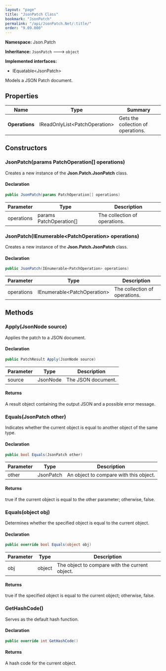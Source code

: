 ```yaml
---
layout: "page"
title: "JsonPatch Class"
bookmark: "JsonPatch"
permalink: "/api/JsonPatch.Net/:title/"
order: "9.09.000"
---
```

**Namespace:** Json.Patch

**Inheritance:**
`JsonPatch`
 🡒 
`object`

**Implemented interfaces:**

- IEquatable\<JsonPatch\>

Models a JSON Patch document.

## Properties

| Name | Type | Summary |
|---|---|---|
| **Operations** | IReadOnlyList\<PatchOperation\> | Gets the collection of operations. |

## Constructors

### JsonPatch(params PatchOperation[] operations)

Creates a new instance of the **Json.Patch.JsonPatch** class.

#### Declaration

```c#
public JsonPatch(params PatchOperation[] operations)
```

| Parameter | Type | Description |
|---|---|---|
| operations | params PatchOperation[] | The collection of operations. |


### JsonPatch(IEnumerable\<PatchOperation\> operations)

Creates a new instance of the **Json.Patch.JsonPatch** class.

#### Declaration

```c#
public JsonPatch(IEnumerable<PatchOperation> operations)
```

| Parameter | Type | Description |
|---|---|---|
| operations | IEnumerable\<PatchOperation\> | The collection of operations. |


## Methods

### Apply(JsonNode source)

Applies the patch to a JSON document.

#### Declaration

```c#
public PatchResult Apply(JsonNode source)
```

| Parameter | Type | Description |
|---|---|---|
| source | JsonNode | The JSON document. |


#### Returns

A result object containing the output JSON and a possible error message.

### Equals(JsonPatch other)

Indicates whether the current object is equal to another object of the same type.

#### Declaration

```c#
public bool Equals(JsonPatch other)
```

| Parameter | Type | Description |
|---|---|---|
| other | JsonPatch | An object to compare with this object. |


#### Returns

true if the current object is equal to the <paramref name="other">other</paramref> parameter; otherwise, false.

### Equals(object obj)

Determines whether the specified object is equal to the current object.

#### Declaration

```c#
public override bool Equals(object obj)
```

| Parameter | Type | Description |
|---|---|---|
| obj | object | The object to compare with the current object. |


#### Returns

true if the specified object  is equal to the current object; otherwise, false.

### GetHashCode()

Serves as the default hash function.

#### Declaration

```c#
public override int GetHashCode()
```


#### Returns

A hash code for the current object.


